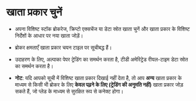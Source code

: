 # **खाता प्रकार चुनें**

- अपना विशिष्ट स्टॉक ब्रोकरेज, क्रिप्टो एक्सचेंज या डेटा स्रोत खाता चुनें और खाता प्रकार के विशिष्ट निर्देशों के आधार पर नया खाता जोड़ें।
- ब्रोकर क्षमताएँ खाता प्रकार चयन टाइल पर सूचीबद्ध हैं।
- उदाहरण के लिए, अल्पाका पेपर ट्रेडिंग का समर्थन करता है, टीडी अमेरिट्रेड रीयल-टाइम डेटा स्रोत का समर्थन करता है।

- **नोट**: यदि आपको सूची में विशिष्ट खाता प्रकार दिखाई नहीं देता है, तो आप **अन्य** खाता प्रकार के माध्यम से किसी भी ब्रोकर के लिए **केवल पढ़ने के लिए (ट्रेडिंग की अनुमति नहीं)** खाता प्रकार जोड़ सकते हैं, जो प्लेड के माध्यम से सुरक्षित रूप से कनेक्ट होगा।
